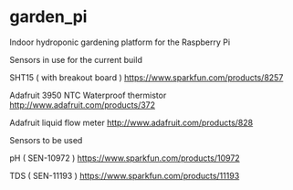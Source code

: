 garden_pi
=========

Indoor hydroponic gardening platform for the Raspberry Pi

Sensors in use for the current build

SHT15 ( with breakout board )
https://www.sparkfun.com/products/8257

Adafruit 3950 NTC Waterproof thermistor
http://www.adafruit.com/products/372

Adafruit liquid flow meter
http://www.adafruit.com/products/828

Sensors to be used

pH ( SEN-10972 )
https://www.sparkfun.com/products/10972

TDS ( SEN-11193 )
https://www.sparkfun.com/products/11193
